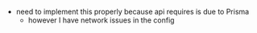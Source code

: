 - need to implement this properly because api requires is due to Prisma
    - however I have network issues in the config
